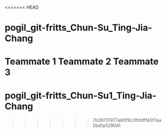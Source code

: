 <<<<<<< HEAD
# pogil_git-fritts_Chun-Su_Ting-Jia-Chang
Teammate 1
Teammate 2
Teammate 3
=======
# pogil_git-fritts_Chun-Su1_Ting-Jia-Chang

>>>>>>> 7b39731977a60f9c3fbfdff40f7aa2bd1a3290d1
